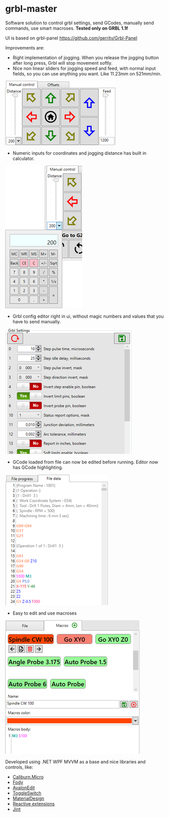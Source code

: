 # grbl-master
Software solution to control grbl settings, send GCodes, manually send commands, use smart macroses.
**Tested only on GRBL 1.1f**

UI is based on grbl-panel https://github.com/gerritv/Grbl-Panel

Improvements are:
* Right implementation of jogging. When you release the jogging button after long press, Grbl will stop movement softly.
* Nice non linear sliders for jogging speed and feed, with normal input fields, so you can use anything you want. Like 11.23mm on 521mm/min.

![image](https://raw.githubusercontent.com/IlyaChernov/grbl-Master/master/images/Jogging.png)

* Numeric inputs for coordinates and jogging distance has built in calculator.

![image](https://raw.githubusercontent.com/IlyaChernov/grbl-Master/master/images/Numeric%20calculator.png)

* Grbl config editor right in ui, without magic numbers and values that you have to send manually.

![image](https://raw.githubusercontent.com/IlyaChernov/grbl-Master/master/images/GrblSettings.png)

* GCode loaded from file can now be edited before running. Editor now has GCode highlighting.

![image](https://raw.githubusercontent.com/IlyaChernov/grbl-Master/master/images/File%20editor.png)

* Easy to edit and use macroses

![image](https://raw.githubusercontent.com/IlyaChernov/grbl-Master/master/images/Macro%20editor.png)

Developed using .NET WPF MVVM as a base and nice libraries and controls, like:
* [Caliburn.Micro](https://caliburnmicro.com/)
* [Fody](https://github.com/Fody/Fody)
* [AvalonEdit](http://avalonedit.net/)
* [ToggleSwitch](https://github.com/ejensen/toggle-switch-control)
* [MaterialDesign](https://github.com/MaterialDesignInXAML/MaterialDesignInXamlToolkit)
* [Reactive extensions](https://github.com/dotnet/reactive)
* [Jint](https://github.com/sebastienros/jint)
